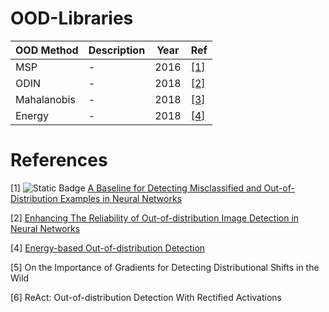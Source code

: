 # OOD-Libraries

| OOD Method | Description | Year | Ref |
|-------|-------|-------| -------|
| MSP | - | 2016 | [[1]](#ref1) |
| ODIN | - | 2018 | [[2]](#ref2) |
| Mahalanobis | - | 2018 | [[3]](#ref2) |
| Energy | - | 2018 | [[4]](#ref4) |

# References

<div id="ref1"></div> 


[1] ![Static Badge](https://img.shields.io/badge/ICLR-2017-4bb2ff?style=for-the-badge) [A Baseline for Detecting Misclassified and Out-of-Distribution Examples in Neural Networks](https://arxiv.org/pdf/1610.02136) 



<div id="ref2"></div> 

[2] [Enhancing The Reliability of Out-of-distribution Image Detection in Neural Networks](https://arxiv.org/pdf/1706.02690) 

<div id="ref4"></div>

[4] [Energy-based Out-of-distribution Detection](https://arxiv.org/pdf/2010.03759) 

[5] On the Importance of Gradients for Detecting Distributional Shifts in the Wild

[6] ReAct: Out-of-distribution Detection With Rectified Activations